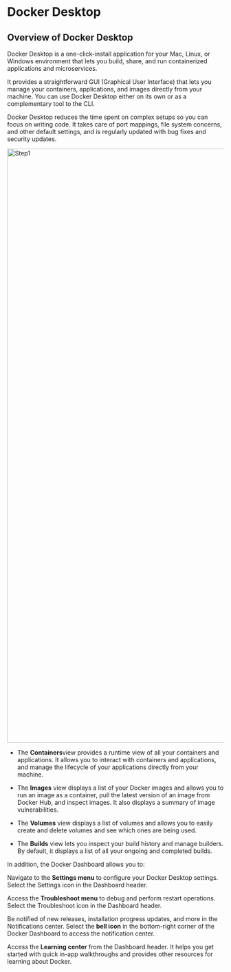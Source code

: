 # Docker Desktop

## Overview of Docker Desktop
Docker Desktop is a one-click-install application for your Mac, Linux, or Windows environment that lets you build, share, and run containerized applications and microservices.

It provides a straightforward GUI (Graphical User Interface) that lets you manage your containers, applications, and images directly from your machine. You can use Docker Desktop either on its own or as a complementary tool to the CLI.

Docker Desktop reduces the time spent on complex setups so you can focus on writing code. It takes care of port mappings, file system concerns, and other default settings, and is regularly updated with bug fixes and security updates.


<img width="1382" alt="Step1" src="https://github.com/dhvanikam/Docker/assets/73573915/0c544157-d44b-430c-935e-adc323667cb4">


* The **Containers**view provides a runtime view of all your containers and applications. It allows you to interact with containers and applications, and manage the lifecycle of your applications directly from your machine.
  
* The **Images** view displays a list of your Docker images and allows you to run an image as a container, pull the latest version of an image from Docker Hub, and inspect images. It also displays a summary of image vulnerabilities.
  
* The **Volumes** view displays a list of volumes and allows you to easily create and delete volumes and see which ones are being used.
  
* The **Builds** view lets you inspect your build history and manage builders. By default, it displays a list of all your ongoing and completed builds.
  

In addition, the Docker Dashboard allows you to:

Navigate to the **Settings menu** to configure your Docker Desktop settings. Select the Settings icon in the Dashboard header.

Access the **Troubleshoot menu** to debug and perform restart operations. Select the Troubleshoot icon in the Dashboard header.

Be notified of new releases, installation progress updates, and more in the Notifications center. Select the **bell icon** in the bottom-right corner of the Docker Dashboard to access the notification center.

Access the **Learning center** from the Dashboard header. It helps you get started with quick in-app walkthroughs and provides other resources for learning about Docker.
